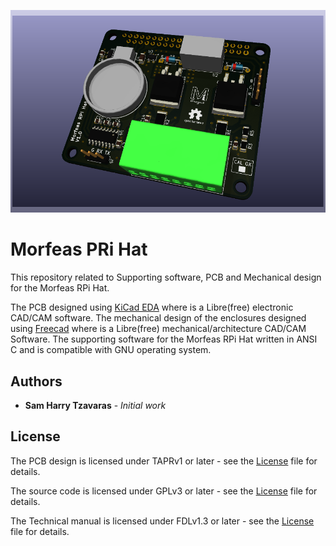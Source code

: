 ![picture](./Docs/Artwork/PCB_3d_render.png)
# Morfeas PRi Hat

This repository related to Supporting software, PCB and Mechanical design for the Morfeas RPi Hat.

The PCB designed using [KiCad EDA](https://kicad-pcb.org/) where is a Libre(free) electronic CAD/CAM software.
The mechanical design of the enclosures designed using [Freecad](https://www.freecadweb.org/) where is a Libre(free) mechanical/architecture CAD/CAM Software.
The supporting software for the Morfeas RPi Hat written in ANSI C and is compatible with GNU operating system.

## Authors
* **Sam Harry Tzavaras** - *Initial work*

## License
The PCB design is licensed under TAPRv1 or later - see the [License](./Hardware/TAPR_Open_Hardware_License_v1.0.pdf) file for details.

The source code is licensed under GPLv3 or later - see the [License](../blob/master/LICENSE) file for details.

The Technical manual is licensed under FDLv1.3 or later - see the [License](./Docs/fdl-1.3.md) file for details.
